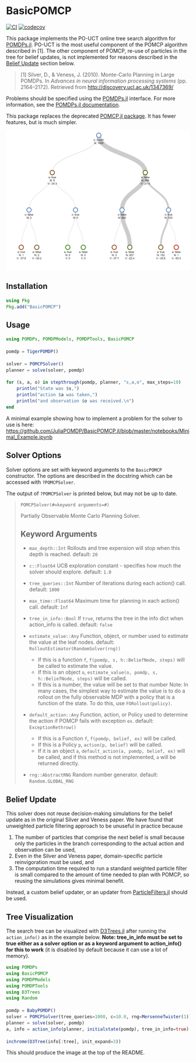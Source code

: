 # BasicPOMCP

[![CI](https://github.com/JuliaPOMDP/BasicPOMCP.jl/actions/workflows/CI.yml/badge.svg)](https://github.com/JuliaPOMDP/BasicPOMCP.jl/actions/workflows/CI.yml)
[![codecov](https://codecov.io/gh/JuliaPOMDP/BasicPOMCP.jl/branch/master/graph/badge.svg?token=NdfHG2MJPY)](https://codecov.io/gh/JuliaPOMDP/BasicPOMCP.jl)

This package implements the PO-UCT online tree search algorithm for [POMDPs.jl](https://github.com/JuliaPOMDP/POMDPs.jl). PO-UCT is the most useful component of the POMCP algorithm described in \[1\]. The other component of POMCP, re-use of particles in the tree for belief updates, is not implemented for reasons described in the [Belief Update](#belief-update) section below.

> \[1\] Silver, D., & Veness, J. (2010). Monte-Carlo Planning in Large POMDPs. In *Advances in neural information processing systems* (pp. 2164–2172). Retrieved from http://discovery.ucl.ac.uk/1347369/

Problems should be specified using the [POMDPs.jl](https://github.com/JuliaPOMDP/POMDPs.jl) interface. For more information, see the [POMDPs.jl documentation](http://juliapomdp.github.io/POMDPs.jl/latest/).

This package replaces the deprecated [POMCP.jl package](https://github.com/JuliaPOMDP/POMCP.jl). It has fewer features, but is much simpler.

![POMCP Tree](img/tree.png)

## Installation

```julia
using Pkg
Pkg.add("BasicPOMCP")
```

## Usage

```julia
using POMDPs, POMDPModels, POMDPTools, BasicPOMCP

pomdp = TigerPOMDP()

solver = POMCPSolver()
planner = solve(solver, pomdp)

for (s, a, o) in stepthrough(pomdp, planner, "s,a,o", max_steps=10)
    println("State was $s,")
    println("action $a was taken,")
    println("and observation $o was received.\n")
end
```

A minimal example showing how to implement a problem for the solver to use is here: https://github.com/JuliaPOMDP/BasicPOMCP.jl/blob/master/notebooks/Minimal_Example.ipynb

## Solver Options

Solver options are set with keyword arguments to the `BasicPOMCP` constructor. The options are described in the docstring which can be accessed with `?POMCPSolver`.

The output of `?POMCPSolver` is printed below, but may not be up to date.

>     POMCPSolver(#=keyword arguments=#)
> 
> Partially Observable Monte Carlo Planning Solver.
> 
> ## Keyword Arguments
> 
> - `max_depth::Int`
>     Rollouts and tree expension will stop when this depth is reached.
>     default: `20`
> 
> - `c::Float64`
>     UCB exploration constant - specifies how much the solver should explore.
>     default: `1.0`
> 
> - `tree_queries::Int`
>     Number of iterations during each action() call.
>     default: `1000`
> 
> - `max_time::Float64`
>     Maximum time for planning in each action() call.
>     default: `Inf`
> 
> - `tree_in_info::Bool`
>     If `true`, returns the tree in the info dict when action_info is called.
>     default: `false`
> 
> - `estimate_value::Any`
>     Function, object, or number used to estimate the value at the leaf nodes.
>     default: `RolloutEstimator(RandomSolver(rng))`
>     - If this is a function `f`, `f(pomdp, s, h::BeliefNode, steps)` will be called to estimate the value.
>     - If this is an object `o`, `estimate_value(o, pomdp, s, h::BeliefNode, steps)` will be called.
>     - If this is a number, the value will be set to that number
>     Note: In many cases, the simplest way to estimate the value is to do a rollout on the fully observable MDP with a policy that is a function of the state. To do this, use `FORollout(policy)`.
> 
> - `default_action::Any`
>     Function, action, or Policy used to determine the action if POMCP fails with exception `ex`.
>     default: `ExceptionRethrow()`
>     - If this is a Function `f`, `f(pomdp, belief, ex)` will be called.
>     - If this is a Policy `p`, `action(p, belief)` will be called.
>     - If it is an object `a`, `default_action(a, pomdp, belief, ex)` will be called, and if this method is not implemented, `a` will be returned directly.
> 
> - `rng::AbstractRNG`
>     Random number generator.
>     default: `Random.GLOBAL_RNG`


## Belief Update

This solver does not reuse decision-making simulations for the belief update as in the original Silver and Veness paper. We have found that unweighted particle filtering approach to be unuseful in practice because

1. The number of particles that comprise the next belief is small because only the particles in the branch corresponding to the actual action and observation can be used,
2. Even in the Silver and Veness paper, domain-specific particle reinvigoration must be used, and
3. The computation time required to run a standard weighted particle filter is small compared to the amount of time needed to plan with POMCP, so reusing the simulations gives minimal benefit.

Instead, a custom belief updater, or an updater from [ParticleFilters.jl](https://github.com/JuliaPOMDP/ParticleFilters.jl) should be used.

## Tree Visualization

The search tree can be visualized with [D3Trees.jl](https://github.com/sisl/D3Trees.jl) after running the `action_info()` as in the example below. **Note: tree_in_info must be set to true either as a solver option or as a keyword argument to action_info() for this to work** (it is disabled by default because it can use a lot of memory).

```julia
using POMDPs
using BasicPOMCP
using POMDPModels
using POMDPTools
using D3Trees
using Random

pomdp = BabyPOMDP()
solver = POMCPSolver(tree_queries=1000, c=10.0, rng=MersenneTwister(1))
planner = solve(solver, pomdp)
a, info = action_info(planner, initialstate(pomdp), tree_in_info=true)

inchrome(D3Tree(info[:tree], init_expand=3))
```

This should produce the image at the top of the README.
